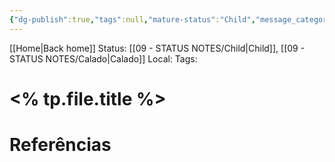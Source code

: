 ```yaml
---
{"dg-publish":true,"tags":null,"mature-status":"Child","message_category":null,"created":"2025-10-25T17:07:02.523+01:00","speech-status":"Calado","local":null,"dg-note-icon":"child","noteIcon":"child","updated":"2025-10-27T15:30:29.336+00:00","title":null,"dgPassFrontmatter":true,"permalink":"/11-templates/mensagens/"}
---
```


[[Home\|Back home]]
Status: [[09 - STATUS NOTES/Child\|Child]], [[09 - STATUS NOTES/Calado\|Calado]]
Local: 
Tags: 

# <% tp.file.title %>

# Referências

